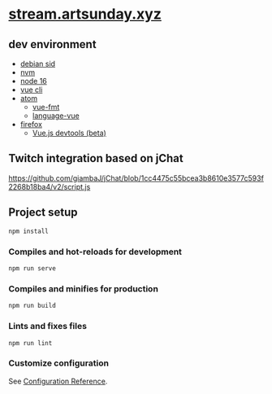 # [stream.artsunday.xyz](https://stream.artsunday.xyz/)

## dev environment
* [debian sid](https://www.debian.org/releases/sid/)
* [nvm](https://github.com/nvm-sh/nvm)
* [node 16](https://nodejs.org/en/)
* [vue cli](https://cli.vuejs.org/)
* [atom](https://atom.io/)
  * [vue-fmt](https://atom.io/packages/vue-fmt)
  * [language-vue](https://atom.io/packages/language-vue)
* [firefox](https://www.mozilla.org/en-US/firefox/new/)
  * [Vue.js devtools (beta)](https://github.com/vuejs/devtools/releases/tag/v6.0.0-beta.21)

## Twitch integration based on jChat
https://github.com/giambaJ/jChat/blob/1cc4475c55bcea3b8610e3577c593f2268b18ba4/v2/script.js

## Project setup
```
npm install
```

### Compiles and hot-reloads for development
```
npm run serve
```

### Compiles and minifies for production
```
npm run build
```

### Lints and fixes files
```
npm run lint
```

### Customize configuration
See [Configuration Reference](https://cli.vuejs.org/config/).
